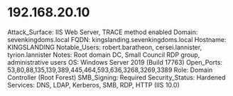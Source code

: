 # 192.168.20.10

Attack_Surface: IIS Web Server, TRACE method enabled
Domain: sevenkingdoms.local
FQDN: kingslanding.sevenkingdoms.local
Hostname: KINGSLANDING
Notable_Users: robert.baratheon, cersei.lannister, tyrion.lannister
Notes: Root domain DC, Small Council RDP group, administrative users
OS: Windows Server 2019 (Build 17763)
Open_Ports: 53,80,88,135,139,389,445,464,593,636,3268,3269,3389
Role: Domain Controller (Root Forest)
SMB_Signing: Required
Security_Status: Hardened
Services: DNS, LDAP, Kerberos, SMB, RDP, HTTP (IIS 10.0)